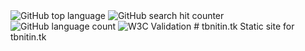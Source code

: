 <img alt="GitHub top language" src="https://img.shields.io/github/languages/top/nitinbaby/tbnitin.tk?style=flat-square">
<img alt="GitHub search hit counter" src="https://img.shields.io/github/search/nitinbaby/tbnitin.tk/goto">
<img alt="GitHub language count" src="https://img.shields.io/github/languages/count/nitinbaby/tbnitin.tk">
<img alt="W3C Validation" src="https://img.shields.io/w3c-validation/html?targetUrl=https%3A%2F%2Fwww.tbnitin.tk">
# tbnitin.tk
Static site for tbnitin.tk
